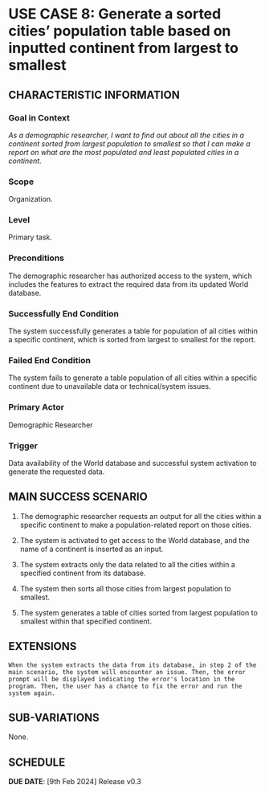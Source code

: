 # USE CASE 8: Generate a sorted cities’ population table based on inputted continent from largest to smallest

## CHARACTERISTIC INFORMATION

### Goal in Context

*As a demographic researcher, I want to find out about all the cities in a continent sorted from largest population to smallest so that I can make a report on what are the most populated and least populated cities in a continent.*

### Scope

Organization.

### Level

Primary task.

### Preconditions

The demographic researcher has authorized access to the system, which includes the features to extract the required data from its updated World database.

### Successfully End Condition

The system successfully generates a table for population of all cities within a specific continent, which is sorted from largest to smallest for the report.

### Failed End Condition

The system fails to generate a table population of all cities within a specific continent due to unavailable data or technical/system issues.

### Primary Actor

Demographic Researcher

### Trigger

Data availability of the World database and successful system activation to generate the requested data.



## MAIN SUCCESS SCENARIO

1. The demographic researcher requests an output for all the cities within a specific continent to make a population-related report on those cities.

2. The system is activated to get access to the World database, and the name of a continent is inserted as an input.

3. The system extracts only the data related to all the cities within a specified continent from its database.

4. The system then sorts all those cities from largest population to smallest.

5. The system generates a table of cities sorted from largest population to smallest within that specified continent.



## EXTENSIONS

	When the system extracts the data from its database, in step 2 of the main scenario, the system will encounter an issue. Then, the error prompt will be displayed indicating the error's location in the program. Then, the user has a chance to fix the error and run the system again.   

## SUB-VARIATIONS

None.

## SCHEDULE

**DUE DATE**: [9th Feb 2024] Release v0.3 